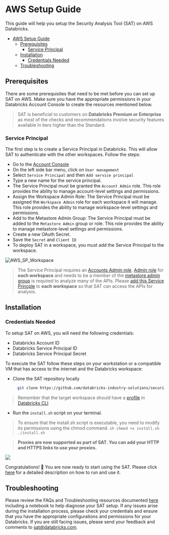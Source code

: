 # AWS Setup Guide

This guide will help you setup the Security Analysis Tool (SAT) on AWS Databricks.

- [AWS Setup Guide](#aws-setup-guide)
  - [Prerequisites](#prerequisites)
    - [Service Principal](#service-principal)
  - [Installation](#installation)
    - [Credentials Needed](#credentials-needed)
  - [Troubleshooting](#troubleshooting)

## Prerequisites

There are some prerequisites that need to be met before you can set up SAT on AWS. Make sure you have the appropriate permissions in your Databricks Account Console to create the resources mentioned below.

> SAT is beneficial to customers on **Databricks Premium or Enterprise** as most of the checks and recommendations involve security features available in tiers higher than the Standard.

### Service Principal

The first step is to create a Service Principal in Databricks. This will allow SAT to authenticate with the other workspaces. Follow the steps:

- Go to the [Account Console](https://accounts.cloud.databricks.com)
- On the left side bar menu, click on `User management`
- Select `Service Principal` and then `Add service principal`
- Type a new name for the service principal.
- The Service Principal must be granted the `Account Admin` role. This role provides the ability to manage account-level settings and permissions.
- Assign the Workspace Admin Role: The Service Principal must be assigned the `Workspace Admin` role for each workspace it will manage. This role provides the ability to manage workspace-level settings and permissions.
- Add to the Metastore Admin Group: The Service Principal must be added to the `Metastore Admin` group or role. This role provides the ability to manage metastore-level settings and permissions.
- Create a new OAuth Secret.
- Save the `Secret` and `Client ID`
- To deploy SAT in a workspace, you must add the Service Principal to the workspace.
  
![AWS_SP_Workspace](../images/gcp_ws.png)

> The Service Principal requires an [Accounts Admin role](https://docs.gcp.databricks.com/en/admin/users-groups/service-principals.html#assign-account-admin-roles-to-a-service-principal), [Admin role](https://docs.gcp.databricks.com/en/admin/users-groups/service-principals.html#assign-a-service-principal-to-a-workspace-using-the-account-console) for **each workspace** and needs to be a member of the [metastore admin group](https://docs.gcp.databricks.com/en/data-governance/unity-catalog/manage-privileges/admin-privileges.html#who-has-metastore-admin-privileges) is required to analyze many of the APIs. Please [add this Service Princple](https://docs.databricks.com/en/admin/users-groups/service-principals.html#assign-a-service-principal-to-a-workspace-using-the-account-console) to **each workspace** so that SAT can access the APIs for analysis.  

## Installation

### Credentials Needed

To setup SAT on AWS, you will need the following credentials:
- Databricks Account ID
- Databricks Service Principal ID
- Databricks Service Principal Secret

To execute the SAT follow these steps on your workstation or a compatible VM that has access to the internet and the Databricks workspace:

- Clone the SAT repository locally
  
  ```sh
    git clone https://github.com/databricks-industry-solutions/security-analysis-tool.git
   ```

> Remember that the target workspace should have a [profile](https://docs.gcp.databricks.com/en/dev-tools/cli/profiles.html) in [Databricks CLI](https://docs.gcp.databricks.com/en/dev-tools/cli/tutorial.html)

- Run the `install.sh` script on your terminal.

> To ensure that the install.sh script is executable, you need to modify its permissions using the chmod command.
    ```sh
      chmod +x install.sh
      ./install.sh
    ```

> **Proxies are now supported as part of SAT. You can add your HTTP and HTTPS links to use your proxies.**

![](../gif/terminal-aws.gif)

Congratulations! 🎉 You are now ready to start using the SAT. Please click [here](../setup.md#usage) for a detailed description on how to run and use it.

## Troubleshooting

Please review the FAQs and Troubleshooting resources documented [here](./faqs_and_troubleshooting.md) including a notebook to help diagnose your SAT setup.
If any issues arise during the installation process, please check your credentials and ensure that you have the appropriate configurations and permissions for your Databricks. If you are still facing issues, please send your feedback and comments to <sat@databricks.com>.
